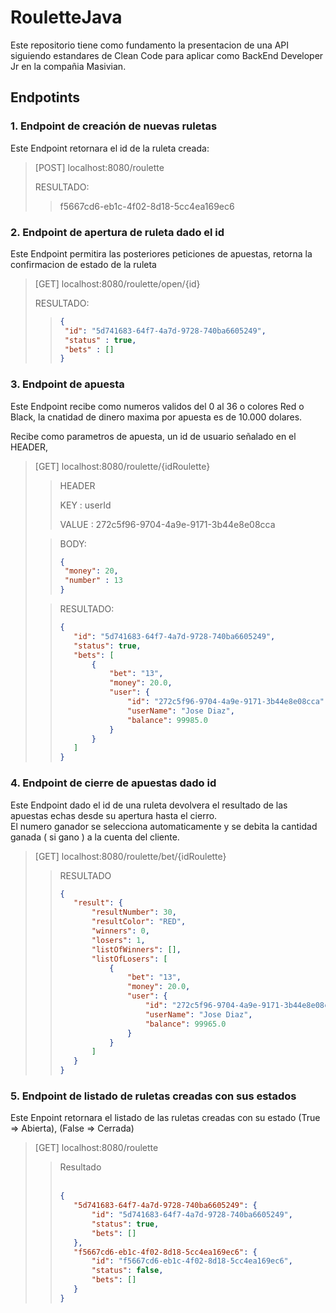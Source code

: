 # RouletteJava
Este repositorio tiene como fundamento la presentacion de una API siguiendo estandares de Clean Code para aplicar 
como BackEnd Developer Jr en la compañia Masivian.

## Endpotints

### 1. Endpoint de creación de nuevas ruletas

Este Endpoint retornara el id de la ruleta creada:

>[POST] localhost:8080/roulette
> 
> RESULTADO:
>
>>f5667cd6-eb1c-4f02-8d18-5cc4ea169ec6

### 2. Endpoint de apertura de ruleta dado el id
Este Endpoint permitira las posteriores peticiones de apuestas, retorna la confirmacion de estado de la ruleta

>[GET] localhost:8080/roulette/open/{id}
> 
> RESULTADO:
>
>> 
>>```json
>>{
>>  "id": "5d741683-64f7-4a7d-9728-740ba6605249",
>>  "status" : true,
>>  "bets" : []
>>}
>>```

### 3. Endpoint de apuesta
Este Endpoint recibe como numeros validos del 0 al 36 o colores Red o Black, la cnatidad de dinero maxima por 
apuesta es de 10.000 dolares.

Recibe como parametros de apuesta, un id de usuario señalado en el HEADER,

> [GET] localhost:8080/roulette/{idRoulette}
>> HEADER
>>
>> KEY : userId
>>
>> VALUE : 272c5f96-9704-4a9e-9171-3b44e8e08cca
> 
>> BODY: 
>>
>>```json
>>{ 
>>  "money": 20,
>>  "number" : 13
>>}
>>```
>
>>RESULTADO:
>> ```json
>> {
>>    "id": "5d741683-64f7-4a7d-9728-740ba6605249",
>>    "status": true,
>>    "bets": [
>>        {
>>            "bet": "13",
>>            "money": 20.0,
>>            "user": {
>>                "id": "272c5f96-9704-4a9e-9171-3b44e8e08cca",
>>                "userName": "Jose Diaz",
>>                "balance": 99985.0
>>            }
>>        }
>>    ]
>>}
>> ```

### 4. Endpoint de cierre de apuestas dado id

Este Endpoint dado el id de una ruleta devolvera el resultado de las apuestas echas desde su apertura hasta el cierro.
<br>
El numero ganador se selecciona automaticamente y se debita la cantidad ganada ( si gano ) a la cuenta del cliente.
> [GET] localhost:8080/roulette/bet/{idRoulette}
>>RESULTADO
>>```json
>>{
>>    "result": {
>>        "resultNumber": 30,
>>        "resultColor": "RED",
>>        "winners": 0,
>>        "losers": 1,
>>        "listOfWinners": [],
>>        "listOfLosers": [
>>            {
>>                "bet": "13",
>>                "money": 20.0,
>>                "user": {
>>                    "id": "272c5f96-9704-4a9e-9171-3b44e8e08cca",
>>                    "userName": "Jose Diaz",
>>                    "balance": 99965.0
>>                }
>>            }
>>        ]
>>    }
>>}
>>```

### 5. Endpoint de listado de ruletas creadas con sus estados
Este Enpoint retornara el listado de las ruletas creadas con su estado (True => Abierta), (False => Cerrada)

>[GET] localhost:8080/roulette
> 
>> Resultado
>> <br><br>
>> ```json
>> {
>>    "5d741683-64f7-4a7d-9728-740ba6605249": {
>>        "id": "5d741683-64f7-4a7d-9728-740ba6605249",
>>        "status": true,
>>        "bets": []
>>    },
>>    "f5667cd6-eb1c-4f02-8d18-5cc4ea169ec6": {
>>        "id": "f5667cd6-eb1c-4f02-8d18-5cc4ea169ec6",
>>        "status": false,
>>        "bets": []
>>    }
>>}
>> ```